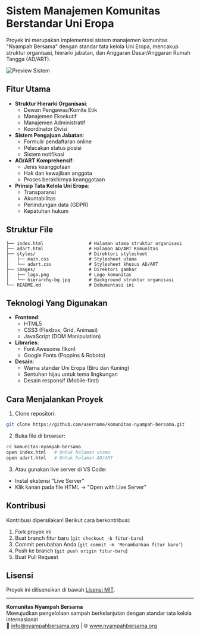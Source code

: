 # Sistem Manajemen Komunitas Berstandar Uni Eropa

Proyek ini merupakan implementasi sistem manajemen komunitas "Nyampah Bersama" dengan standar tata kelola Uni Eropa, mencakup struktur organisasi, hierarki jabatan, dan Anggaran Dasar/Anggaran Rumah Tangga (AD/ART).

![Preview Sistem](https://via.placeholder.com/800x400?text=Preview+Sistem+Manajemen+Komunitas)

## Fitur Utama

- **Struktur Hierarki Organisasi**:
  - Dewan Pengawas/Komite Etik
  - Manajemen Eksekutif
  - Manajemen Administratif
  - Koordinator Divisi
- **Sistem Pengajuan Jabatan**:
  - Formulir pendaftaran online
  - Pelacakan status posisi
  - Sistem notifikasi
- **AD/ART Komprehensif**:
  - Jenis keanggotaan
  - Hak dan kewajiban anggota
  - Proses berakhirnya keanggotaan
- **Prinsip Tata Kelola Uni Eropa**:
  - Transparansi
  - Akuntabilitas
  - Perlindungan data (GDPR)
  - Kepatuhan hukum

## Struktur File

```
├── index.html                 # Halaman utama struktur organisasi
├── adart.html                 # Halaman AD/ART Komunitas
├── styles/                    # Direktori stylesheet
│   ├── main.css               # Stylesheet utama
│   └── adart.css              # Stylesheet khusus AD/ART
├── images/                    # Direktori gambar
│   ├── logo.png               # Logo komunitas
│   └── hierarchy-bg.jpg       # Background struktur organisasi
└── README.md                  # Dokumentasi ini
```

## Teknologi Yang Digunakan

- **Frontend**:
  - HTML5
  - CSS3 (Flexbox, Grid, Animasi)
  - JavaScript (DOM Manipulation)
- **Libraries**:
  - Font Awesome (Ikon)
  - Google Fonts (Poppins & Roboto)
- **Desain**:
  - Warna standar Uni Eropa (Biru dan Kuning)
  - Sentuhan hijau untuk tema lingkungan
  - Desain responsif (Mobile-first)

## Cara Menjalankan Proyek

1. Clone repositori:
```bash
git clone https://github.com/username/komunitas-nyampah-bersama.git
```

2. Buka file di browser:
```bash
cd komunitas-nyampah-bersama
open index.html   # Untuk halaman utama
open adart.html   # Untuk halaman AD/ART
```

3. Atau gunakan live server di VS Code:
- Instal ekstensi "Live Server"
- Klik kanan pada file HTML → "Open with Live Server"

## Kontribusi

Kontribusi dipersilakan! Berikut cara berkontribusi:

1. Fork proyek ini
2. Buat branch fitur baru (`git checkout -b fitur-baru`)
3. Commit perubahan Anda (`git commit -m 'Menambahkan fitur baru'`)
4. Push ke branch (`git push origin fitur-baru`)
5. Buat Pull Request

## Lisensi

Proyek ini dilisensikan di bawah [Lisensi MIT](LICENSE).

---

**Komunitas Nyampah Bersama**  
Mewujudkan pengelolaan sampah berkelanjutan dengan standar tata kelola internasional  
📧 info@nyampahbersama.org | 🌐 www.nyampahbersama.org



